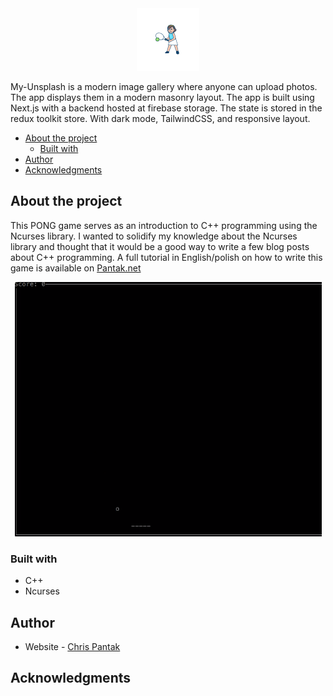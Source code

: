 <div align="center">
<img alt="logo" src="https://github.com/Kielx/ncurses-pong/blob/master/logo.png?raw=true" />
</div>

My-Unsplash is a modern image gallery where anyone can upload photos. The app displays them in a modern masonry layout. The app is built using Next.js with a backend hosted at firebase storage. The state is stored in the redux toolkit store. With dark mode, TailwindCSS, and responsive layout.

- [About the project](#about-the-project)
  - [Built with](#built-with)
- [Author](#author)
- [Acknowledgments](#acknowledgments)


## About the project

This PONG game serves as an introduction to C++ programming using the Ncurses library. I wanted to solidify my knowledge about the Ncurses library and thought that it would be a good way to write a few blog posts about C++ programming. A full tutorial in English/polish on how to write this game is available on [Pantak.net](https://blog.pantak.net/posts/CppNcurses1)

<div align="center">
<img alt="Screenshot" src="https://github.com/Kielx/ncurses-pong/blob/master/ss.png?raw=true" />
</div>

### Built with

- C++
- Ncurses 

## Author

- Website - [Chris Pantak](https://pantak.net)

## Acknowledgments

